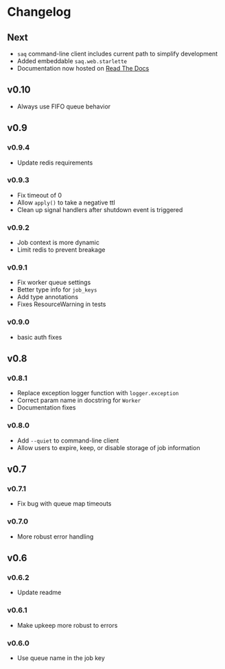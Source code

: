 # Changelog

## Next
- `saq` command-line client includes current path to simplify development
- Added embeddable `saq.web.starlette`
- Documentation now hosted on [Read The Docs](https://saq-py.readthedocs.io/)

## v0.10
- Always use FIFO queue behavior

## v0.9

### v0.9.4
- Update redis requirements

### v0.9.3
- Fix timeout of 0
- Allow `apply()` to take a negative ttl
- Clean up signal handlers after shutdown event is triggered

### v0.9.2
- Job context is more dynamic
- Limit redis to prevent breakage

### v0.9.1
- Fix worker queue settings
- Better type info for `job_keys`
- Add type annotations
- Fixes ResourceWarning in tests

### v0.9.0
- basic auth fixes

## v0.8

### v0.8.1
- Replace exception logger function with `logger.exception`
- Correct param name in docstring for `Worker`
- Documentation fixes

### v0.8.0
- Add `--quiet` to command-line client
- Allow users to expire, keep, or disable storage of job information

## v0.7

### v0.7.1
- Fix bug with queue map timeouts

### v0.7.0
- More robust error handling

## v0.6

### v0.6.2
- Update readme

### v0.6.1
- Make upkeep more robust to errors

### v0.6.0
- Use queue name in the job key
